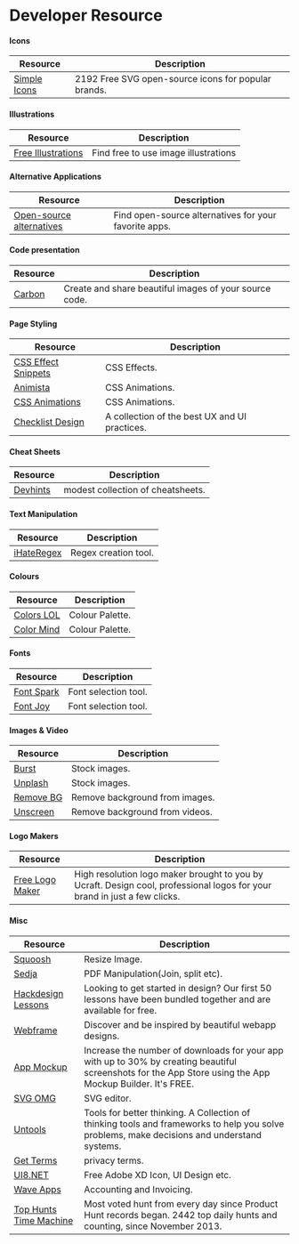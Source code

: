 # Developer Resource

#### Icons
| Resource                                 | Description                                         |
|------------------------------------------|-----------------------------------------------------|
| [Simple Icons](https://simpleicons.org/) | 2192 Free SVG open-source icons for popular brands. |

#### Illustrations
| Resource                                             | Description                          |
|------------------------------------------------------|--------------------------------------|
| [Free Illustrations](https://freeillustrations.xyz/) | Find free to use image illustrations |


#### Alternative Applications
| Resource                                                 | Description                                           |
|----------------------------------------------------------|-------------------------------------------------------|
| [Open-source alternatives](https://opensource.builders/) | Find open-source alternatives for your favorite apps. |

#### Code presentation
| Resource                        | Description                                            |
|---------------------------------|--------------------------------------------------------|
| [Carbon](https://carbon.now.sh) | Create and share beautiful images of your source code. |

#### Page Styling
| Resource                                                                    | Description                                   |
|-----------------------------------------------------------------------------|-----------------------------------------------|
| [CSS Effect Snippets](https://emilkowalski.github.io/css-effects-snippets/) | CSS Effects.                                  |
| [Animista](https://animista.net/)                                           | CSS Animations.                               |
| [CSS Animations](https://devdocs.io/css/css_animations)                     | CSS Animations.                               |
| [Checklist Design](https://www.checklist.design/)                           | A collection of the best UX and UI practices. |

#### Cheat Sheets
| Resource                         | Description                       |
|----------------------------------|-----------------------------------|
| [Devhints](https://devhints.io/) | modest collection of cheatsheets. |

#### Text Manipulation
| Resource                             | Description          |
|--------------------------------------|----------------------|
| [iHateRegex](https://ihateregex.io/) | Regex creation tool. |

#### Colours
| Resource                           | Description     |
|------------------------------------|-----------------|
| [Colors LOL](https://colors.lol/)  | Colour Palette. |
| [Color Mind](http://colormind.io/) | Colour Palette. |

#### Fonts
| Resource                             | Description          |
|--------------------------------------|----------------------|
| [Font Spark](https://fontspark.app/) | Font selection tool. |
| [Font Joy](https://fontjoy.com/)     | Font selection tool. |

#### Images & Video
| Resource                              | Description                    |
|---------------------------------------|--------------------------------|
| [Burst](https://burst.shopify.com/)   | Stock images.                  |
| [Unplash](https://unsplash.com/)      | Stock images.                  |
| [Remove BG](https://www.remove.bg/)   | Remove background from images. |
| [Unscreen](https://www.unscreen.com/) | Remove background from videos. |

#### Logo Makers
| Resource                                                  | Description                                                                                                               |
|-----------------------------------------------------------|---------------------------------------------------------------------------------------------------------------------------|
| [Free Logo Maker](https://www.ucraft.com/free-logo-maker) | High resolution logo maker brought to you by Ucraft. Design cool, professional logos for your brand in just a few clicks. |

#### Misc
| Resource                                                    | Description                                                                                                                                               |
|-------------------------------------------------------------|-----------------------------------------------------------------------------------------------------------------------------------------------------------|
| [Squoosh](https://squoosh.app)                              | Resize Image.                                                                                                                                             |
| [Sedja](https://www.sejda.com/)                             | PDF Manipulation(Join, split etc).                                                                                                                        |
| [Hackdesign Lessons](https://hackdesign.org/lessons)        | Looking to get started in design? Our first 50 lessons have been bundled together and are available for free.                                             |
| [Webframe](https://webframe.xyz/)                           | Discover and be inspired by beautiful webapp designs.                                                                                                     |
| [App Mockup](https://app-mockup.com/)                       | Increase the number of downloads for your app with up to 30% by creating beautiful screenshots for the App Store using the App Mockup Builder. It's FREE. |
| [SVG OMG](https://jakearchibald.github.io/svgomg/)          | SVG editor.                                                                                                                                               |
| [Untools](https://untools.co/)                              | Tools for better thinking. A Collection of thinking tools and frameworks to help you solve problems, make decisions and understand systems.               |
| [Get Terms](https://getterms.io/)                           | privacy terms.                                                                                                                                            |
| [UI8.NET](https://ui8.net/category/freebies)                | Free Adobe XD Icon, UI Design etc.                                                                                                                        |
| [Wave Apps](https://www.waveapps.com/)                      | Accounting and Invoicing.                                                                                                                                 |
| [Top Hunts Time Machine](https://timemachine.betamode.dev/) | Most voted hunt from every day since Product Hunt records began. 2442 top daily hunts and counting, since November 2013.                                  |


